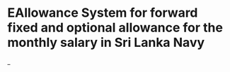 # EAllowance System for forward fixed and optional allowance for the monthly salary in Sri Lanka Navy
 _
